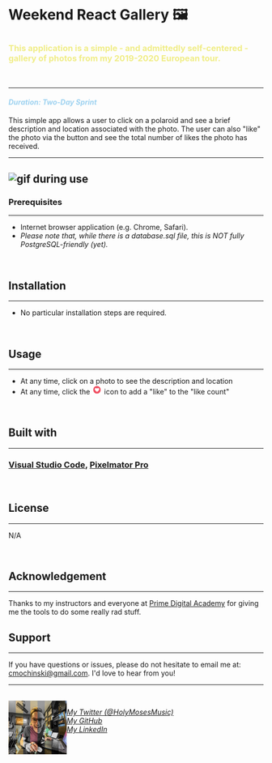 # <b>Weekend React Gallery  🖼️ </b><p> 

### <b><span style="color:#F0ED86">This application is a simple - and admittedly self-centered - gallery of photos from my 2019-2020 European tour.</b>
<br />

---

#### <span style="color: #9ED2F0">_Duration: Two-Day Sprint_</span><br />

<p> This simple app allows a user to click on a polaroid and see a brief description and location associated with the photo. The user can also "like" the photo via the button and see the total number of likes the photo has received.</p>


---

![gif during use](./README-visuals/galleryInUse2.gif)
---


### Prerequisites
---
- Internet browser application (e.g. Chrome, Safari).
- _Please note that, while there is a database.sql file, this is NOT fully PostgreSQL-friendly (yet)._
<br />

## Installation
---
- No particular installation steps are required.
<br />

## Usage
---

- At any time, click on a photo to see the description and location
- At any time, click the <img src="./README-visuals/loveButton.png" alt="mo" style="width:20px;"> icon to add a "like" to the "like count"
<br />

## Built with
---
### [Visual Studio Code](https://code.visualstudio.com/), [Pixelmator Pro](https://www.pixelmator.com/pro/)
<br />

## License
---
N/A

<br/>

## Acknowledgement
---
Thanks to my instructors and everyone at [Prime Digital Academy](www.primeacademy.io) for giving me the tools to do some really rad stuff. 
<br />

## Support
---
If you have questions or issues, please do not hesitate to email me at: [cmochinski@gmail.com](mailto:cmochinski@gmail.com). I'd love to hear from you!

---
<br />

<img align="left" src="./README-visuals/readme-signature-pic.png" alt="mo" style="width:115px;">


_[My Twitter (@HolyMosesMusic)](https://twitter.com/holymosesmusic)_ <br />
_[My GitHub](https://github.com/chrismochinski)_ <br />
_[My LinkedIn](https://www.linkedin.com/in/chrismochinski/)_ 
